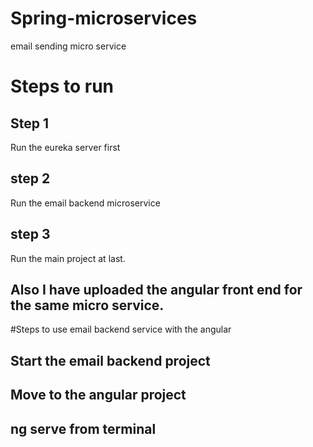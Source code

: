 # Spring-microservices
email sending micro service 


# Steps to run


## Step 1

Run the eureka server first

## step 2 

Run the email backend microservice 

## step 3

Run the main project at last.

## Also I have uploaded the angular front end for the same micro service.

#Steps to use email backend service with the angular 

## Start the email backend project
## Move to the angular project 
## ng serve from terminal

